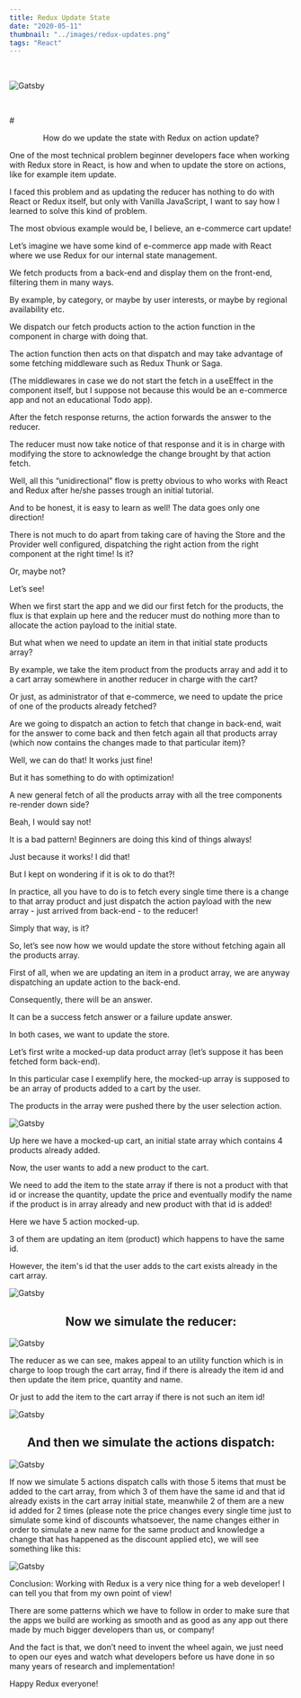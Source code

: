 ```yaml
---
title: Redux Update State
date: "2020-05-11"
thumbnail: "../images/redux-updates.png"
tags: "React"
---
```


</br>

![Gatsby](../images/code6.jpg)

</br>

#<center>How do we update the state with Redux on action update?</center>

One of the most technical problem beginner developers face when working with Redux store in React, is how and when to update the store on actions, like for example item update.

I faced this problem and as updating the reducer has nothing to do with React or Redux itself, but only with Vanilla JavaScript, I want to say how I learned to solve this kind of problem.

The most obvious example would be, I believe, an e-commerce cart update!

Let’s imagine we have some kind of e-commerce app made with React where we use Redux for our internal state management.

We fetch products from a back-end and display them on the front-end, filtering them in many ways.

By example, by category, or maybe by user interests, or maybe by regional availability etc.

We dispatch our fetch products action to the action function in the component in charge with doing that.

The action function then acts on that dispatch and may take advantage of some fetching middleware such as Redux Thunk or Saga.

(The middlewares in case we do not start the fetch in a useEffect in the component itself, but I suppose not because this would be an e-commerce app and not an educational Todo app).

After the fetch response returns, the action forwards the answer to the reducer.

The reducer must now take notice of that response and it is in charge with modifying the store to acknowledge the change brought by that action fetch.

Well, all this “unidirectional” flow is pretty obvious to who works with React and Redux after he/she passes trough an initial tutorial.

And to be honest, it is easy to learn as well! The data goes only one direction!

There is not much to do apart from taking care of having the Store and the Provider well configured, dispatching the right action from the right component at the right time! Is it?

Or, maybe not?

Let’s see!

When we first start the app and we did our first fetch for the products, the flux is that explain up here and the reducer must do nothing more than to allocate the action payload to the initial state.

But what when we need to update an item in that initial state products array?

By example, we take the item product from the products array and add it to a cart array somewhere in another reducer in charge with the cart?

Or just, as administrator of that e-commerce, we need to update the price of one of the products already fetched?

Are we going to dispatch an action to fetch that change in back-end, wait for the answer to come back and then fetch again all that products array (which now contains the changes made to that particular item)?

Well, we can do that! It works just fine!

But it has something to do with optimization!

A new general fetch of all the products array with all the tree components re-render down side?

Beah, I would say not!

It is a bad pattern! Beginners are doing this kind of things always!

Just because it works! I did that!

But I kept on wondering if it is ok to do that?!

In practice, all you have to do is to fetch every single time there is a change to that array product and just dispatch the action payload with the new array - just arrived from back-end - to the reducer!

Simply that way, is it?

So, let’s see now how we would update the store without fetching again all the products array.

First of all, when we are updating an item in a product array, we are anyway dispatching an update action to the back-end.

Consequently, there will be an answer.

It can be a success fetch answer or a failure update answer.

In both cases, we want to update the store.

Let’s first write a mocked-up data product array (let’s suppose it has been fetched form back-end).

In this particular case I exemplify here, the mocked-up array is supposed to be an array of products added to a cart by the user.

The products in the array were pushed there by the user selection action.

![Gatsby](../images/init-state.png)

Up here we have a mocked-up cart, an initial state array which contains 4 products already added.

Now, the user wants to add a new product to the cart.

We need to add the item to the state array if there is not a product with that id or increase the quantity, update the price and eventually modify the name if the product is in array already and new product with that id is added!

Here we have 5 action mocked-up.

3 of them are updating an item (product) which happens to have the same id.

However, the item's id that the user adds to the cart exists already in the cart array.

![Gatsby](../images/action-redux.png)

## <center>Now we simulate the reducer:</center>

![Gatsby](../images/sim-reducer.png)

The reducer as we can see, makes appeal to an utility function which is in charge to loop trough the cart array, find if there is already the item id and then update the item price, quantity and name.

Or just to add the item to the cart array if there is not such an item id!

![Gatsby](../images/util-funct.png)

## <center>And then we simulate the actions dispatch:</center>

![Gatsby](../images/simulate-actions.png)

If now we simulate 5 actions dispatch calls with those 5 items that must be added to the cart array, from which 3 of them have the same id and that id already exists in the cart array initial state, meanwhile 2 of them are a new id added for 2 times (please note the price changes every single time just to simulate some kind of discounts whatsoever, the name changes either in order to simulate a new name for the same product and knowledge a change that has happened as the discount applied etc), we will see something like this:

![Gatsby](../images/redux-update.png)

Conclusion: Working with Redux is a very nice thing for a web developer! I can tell you that from my own point of view!

There are some patterns which we have to follow in order to make sure that the apps we build are working as smooth and as good as any app out there made by much bigger developers than us, or company!

And the fact is that, we don’t need to invent the wheel again, we just need to open our eyes and watch what developers before us have done in so many years of research and implementation!

Happy Redux everyone!
